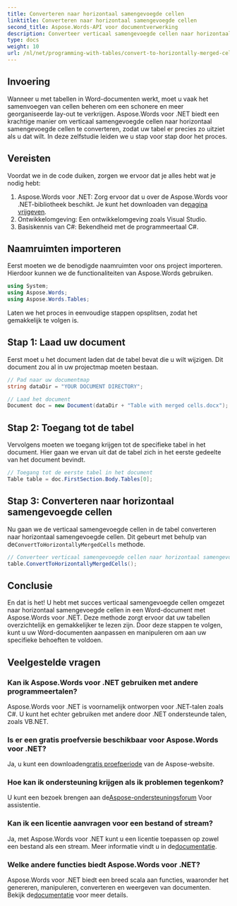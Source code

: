 ```yaml
---
title: Converteren naar horizontaal samengevoegde cellen
linktitle: Converteren naar horizontaal samengevoegde cellen
second_title: Aspose.Words-API voor documentverwerking
description: Converteer verticaal samengevoegde cellen naar horizontaal samengevoegde cellen in Word-documenten met Aspose.Words voor .NET. Stap-voor-stap handleiding voor een naadloze tafelindeling.
type: docs
weight: 10
url: /nl/net/programming-with-tables/convert-to-horizontally-merged-cells/
---
```

## Invoering

Wanneer u met tabellen in Word-documenten werkt, moet u vaak het samenvoegen van cellen beheren om een schonere en meer georganiseerde lay-out te verkrijgen. Aspose.Words voor .NET biedt een krachtige manier om verticaal samengevoegde cellen naar horizontaal samengevoegde cellen te converteren, zodat uw tabel er precies zo uitziet als u dat wilt. In deze zelfstudie leiden we u stap voor stap door het proces.

## Vereisten

Voordat we in de code duiken, zorgen we ervoor dat je alles hebt wat je nodig hebt:

1.  Aspose.Words voor .NET: Zorg ervoor dat u over de Aspose.Words voor .NET-bibliotheek beschikt. Je kunt het downloaden van de[pagina vrijgeven](https://releases.aspose.com/words/net/).
2. Ontwikkelomgeving: Een ontwikkelomgeving zoals Visual Studio.
3. Basiskennis van C#: Bekendheid met de programmeertaal C#.

## Naamruimten importeren

Eerst moeten we de benodigde naamruimten voor ons project importeren. Hierdoor kunnen we de functionaliteiten van Aspose.Words gebruiken.

```csharp
using System;
using Aspose.Words;
using Aspose.Words.Tables;
```

Laten we het proces in eenvoudige stappen opsplitsen, zodat het gemakkelijk te volgen is.

## Stap 1: Laad uw document

Eerst moet u het document laden dat de tabel bevat die u wilt wijzigen. Dit document zou al in uw projectmap moeten bestaan.

```csharp
// Pad naar uw documentmap
string dataDir = "YOUR DOCUMENT DIRECTORY";

// Laad het document
Document doc = new Document(dataDir + "Table with merged cells.docx");
```

## Stap 2: Toegang tot de tabel

Vervolgens moeten we toegang krijgen tot de specifieke tabel in het document. Hier gaan we ervan uit dat de tabel zich in het eerste gedeelte van het document bevindt.

```csharp
// Toegang tot de eerste tabel in het document
Table table = doc.FirstSection.Body.Tables[0];
```

## Stap 3: Converteren naar horizontaal samengevoegde cellen

 Nu gaan we de verticaal samengevoegde cellen in de tabel converteren naar horizontaal samengevoegde cellen. Dit gebeurt met behulp van de`ConvertToHorizontallyMergedCells` methode.

```csharp
// Converteer verticaal samengevoegde cellen naar horizontaal samengevoegde cellen
table.ConvertToHorizontallyMergedCells();
```

## Conclusie

En dat is het! U hebt met succes verticaal samengevoegde cellen omgezet naar horizontaal samengevoegde cellen in een Word-document met Aspose.Words voor .NET. Deze methode zorgt ervoor dat uw tabellen overzichtelijk en gemakkelijker te lezen zijn. Door deze stappen te volgen, kunt u uw Word-documenten aanpassen en manipuleren om aan uw specifieke behoeften te voldoen.

## Veelgestelde vragen

### Kan ik Aspose.Words voor .NET gebruiken met andere programmeertalen?  
Aspose.Words voor .NET is voornamelijk ontworpen voor .NET-talen zoals C#. U kunt het echter gebruiken met andere door .NET ondersteunde talen, zoals VB.NET.

### Is er een gratis proefversie beschikbaar voor Aspose.Words voor .NET?  
 Ja, u kunt een downloaden[gratis proefperiode](https://releases.aspose.com/) van de Aspose-website.

### Hoe kan ik ondersteuning krijgen als ik problemen tegenkom?  
 U kunt een bezoek brengen aan de[Aspose-ondersteuningsforum](https://forum.aspose.com/c/words/8) Voor assistentie.

### Kan ik een licentie aanvragen voor een bestand of stream?  
Ja, met Aspose.Words voor .NET kunt u een licentie toepassen op zowel een bestand als een stream. Meer informatie vindt u in de[documentatie](https://reference.aspose.com/words/net/).

### Welke andere functies biedt Aspose.Words voor .NET?  
 Aspose.Words voor .NET biedt een breed scala aan functies, waaronder het genereren, manipuleren, converteren en weergeven van documenten. Bekijk de[documentatie](https://reference.aspose.com/words/net/) voor meer details.